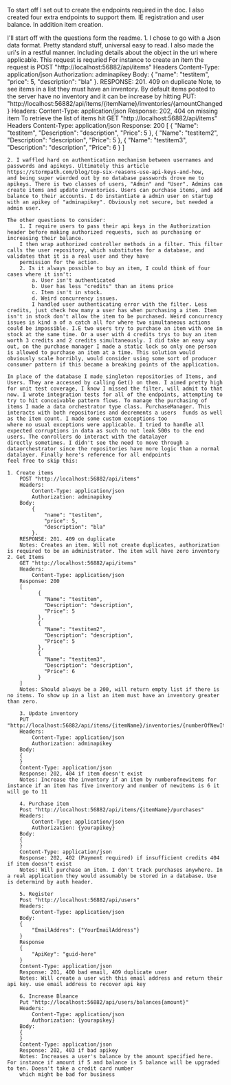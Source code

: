 To start off I set out to create the endpoints required in the doc. I also created four extra endpoints to support them. IE registration and user balance. In addition item creation.

I'll start off with the questions form the readme.
	1. I chose to go with a Json data format. Pretty standard stuff, universal easy to read. I also made the  uri's in a restful manner. Including details about the object in the uri
	where applicable. This request is requried For instance to create an item the request is
		POST "http://localhost:56882/api/items"
		Headers
		Content-Type: application/json
		Authorization: adminapikey
		Body:
		{
			"name": "testitem",
			"price": 5,
			"description": "bla"
		}.
		RESPONSE: 201. 409 on duplicate 
	Note, to see items in a list they must have an inventory. By default items posted to the server have 
	no inventory and it can be increase by hitting 
		PUT: "http://localhost:56882/api/items/{itemName}/inventories/{amountChanged}
		Headers: Content-Type: application/json
		Response: 202, 404 on missing item
	To retrieve the list of items hit
		GET "http://localhost:56882/api/items"
		Headers
		Content-Type: application/json
		Response: 200
		[
			  {
			    "Name": "testitem",
			    "Description": "description",
			    "Price": 5
			  },
			  {
			    "Name": "testitem2",
			    "Description": "description",
			    "Price": 5
			  },
			  {
			    "Name": "testitem3",
			    "Description": "description",
			    "Price": 6
			  }
		]

	2. I waffled hard on authentication mechanism between usernames and passwords and apikeys. Ultimately this article https://stormpath.com/blog/top-six-reasons-use-api-keys-and-how, 
	and being super wierded out by no database passwords drove me to apikeys. There is two classes of users, "Admin" and "User". Admins can create items and update inventories. Users can purchase items, and add balance to their accounts. I do instantiate a admin user on startup with an apikey of "adminapikey". Obviously not secure, but needed a admin user.

	The other questions to consider:
		1. I require users to pass their api keys in the Authorization header before making authorized requests, such as purchasing or increasing their balance. 
		I then wrap authorized controller methods in a filter. This filter calls the user repository, which substitutes for a database, and validates that it is a real user and they have
		permission for the action.
		2. Is it always possible to buy an item, I could think of four cases where it isn't:
			a. User isn't authenticated
			b. User has less "credits" than an items price
			c. Item isn't in stock. 
			d. Weird concurrency issues.
			I handled user authenticating error with the filter. Less credits, just check how many a user has when purchasing a item. Item isn't in stock don't allow the item to be purchased. Weird concurrency issues is kind a of a catch all for where two simultaneous actions could be impossible. I.E two users try to purchase an item with one in stock at the same time. Or a user with 4 credits trys to buy an item worth 3 credits and 2 credits simultaneously. I did take an easy way out, on the purchase manager I made a static lock so only one person is allowed to purchase an item at a time. This solution would obviously scale horribly, would consider using some sort of producer consumer pattern if this became a breaking points of the application. 

	In place of the database I made singleton repositories of Items, and Users. They are accessed by calling Get() on them. I aimed pretty high for unit test coverage, I know I missed the filter, will admit to that now. I wrote integration tests for all of the endpoints, attempting to try to hit conceivable pattern flows. To manage the purchasing of items I made a data orchestrator type class. PurchaseManager. This interacts with both repositories and decrements a users  funds as well as the item count. I made some custom exceptions too 
	where no usual exceptions were applicable. I tried to handle all expected corruptions in data as such to not leak 500s to the end users. The conrollers do interact with the datalayer 
	directly sometimes. I didn't see the need to move through a dataorchestrator since the repositories have more logic than a normal datalayer. Finally here's reference for all endpoints 
	feel free to skip this:

	1. Create items
		POST "http://localhost:56882/api/items"
		Headers:
			Content-Type: application/json
			Authorization: adminapikey 
		Body:
			{
				"name": "testitem",
				"price": 5,
				"description": "bla"
			}.
		RESPONSE: 201. 409 on duplicate 
		Notes: Creates an item. Will not create duplicates, authorization is required to be an administrator. The item will have zero inventory
	2. Get Items
		GET "http://localhost:56882/api/items"
		Headers:
			Content-Type: application/json
		Response: 200
		[
			  {
			    "Name": "testitem",
			    "Description": "description",
			    "Price": 5
			  },
			  {
			    "Name": "testitem2",
			    "Description": "description",
			    "Price": 5
			  },
			  {
			    "Name": "testitem3",
			    "Description": "description",
			    "Price": 6
			  }
		]
		Notes: Should always be a 200, will return empty list if there is no items. To show up in a list an item must have an inventory greater than zero.

		3. Update inventory
		PUT "http://localhost:56882/api/items/{itemName}/inventories/{numberOfNewItems}"
		Headers:
			Content-Type: application/json
			Authorization: adminapikey 
		Body:
		{
		}
		Content-Type: application/json
		Response: 202, 404 if item doesn't exist
		Notes: Increase the inventory if an item by numberofnewitems for instance if an item has five inventory and number of newitems is 6 it will go to 11

		4. Purchase item
		Post "http://localhost:56882/api/items/{itemName}/purchases"
		Headers:
			Content-Type: application/json
			Authorization: {yourapikey} 
		Body:
		{
		}
		Content-Type: application/json
		Response: 202, 402 (Payment required) if insufficient credits 404 if item doesn't exist
		Notes: Will purchase an item. I don't track purchases anywhere. In a real application they would assumably be stored in a database. Use is determind by auth header.
 
		5. Register
		Post "http://localhost:56882/api/users"
		Headers:
			Content-Type: application/json
		Body:
		{
			"EmailAddres": {"YourEmailAddress"}
		}
		Response
		{
			"ApiKey": "guid-here"
		}
		Content-Type: application/json
		Response: 201, 400 bad email, 409 duplicate user
		Notes: Will create a user with this email address and return their api key. use email address to recover api key

		6. Increase Blaance
		Put "http://localhost:56882/api/users/balances{amount}"
		Headers:
			Content-Type: application/json
			Authorization: {yourapikey} 
		Body:
		{
		}
		Content-Type: application/json
		Response: 202, 403 if bad apikey
		Notes: Increases a user's balance by the amount specified here. For instance if amount if 5 and balance is 5 balance will be upgraded to ten. Doesn't take a credit card number 
		which might be bad for business

